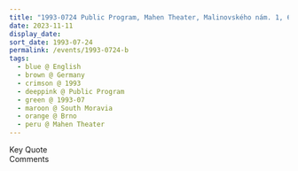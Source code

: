 ```yaml
---
title: "1993-0724 Public Program, Mahen Theater, Malinovského nám. 1, 657 70 Brno-střed, Brno, South Moravia, Czech Republic"
date: 2023-11-11
display_date: 
sort_date: 1993-07-24
permalink: /events/1993-0724-b
tags:
  - blue @ English
  - brown @ Germany
  - crimson @ 1993
  - deeppink @ Public Program
  - green @ 1993-07
  - maroon @ South Moravia
  - orange @ Brno
  - peru @ Mahen Theater
---
```


<wave-list>
  <list-title color="green" width="75">Key Quote</list-title>
  <list-item color="BlanchedAlmond"  width="200"></list-item>
  <list-item color="Lavender"></list-item>
  <list-item color="BlanchedAlmond"></list-item>
</wave-list>

<br>

<wave-list>
  <list-title color="green" width="75">Comments</list-title>
  <list-item color="BlanchedAlmond"  width="200"></list-item>
  <list-item color="Lavender"></list-item>
  <list-item color="BlanchedAlmond"></list-item>
</wave-list>